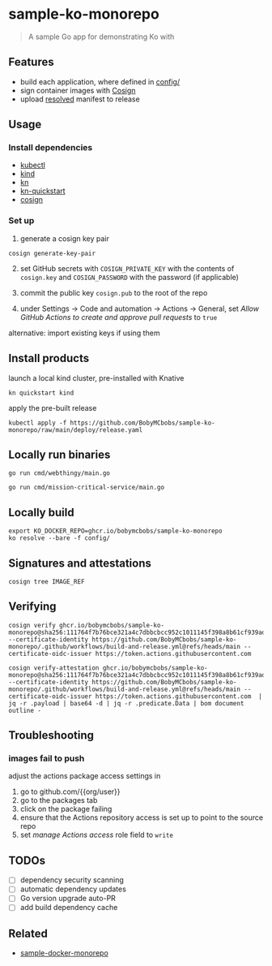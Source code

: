 # sample-ko-monorepo

> A sample Go app for demonstrating Ko with

## Features

- build each application, where defined in [config/](./config)
- sign container images with [Cosign](https://docs.sigstore.dev/cosign/overview/)
- upload [resolved](https://ko.build/reference/ko_resolve/) manifest to release

## Usage

### Install dependencies

- [kubectl](https://kubectl.sigs.k8s.io/installation/kubectl/)
- [kind](https://kind.sigs.k8s.io)
- [kn](https://knative.dev/docs/client/install-kn/)
- [kn-quickstart](https://knative.dev/docs/getting-started/quickstart-install/)
- [cosign](https://docs.sigstore.dev/cosign/installation/)

### Set up

1. generate a cosign key pair
```shell
cosign generate-key-pair
```

2. set GitHub secrets with `COSIGN_PRIVATE_KEY` with the contents of `cosign.key` and `COSIGN_PASSWORD` with the password (if applicable)

3. commit the public key `cosign.pub` to the root of the repo

4. under Settings -> Code and automation -> Actions -> General, set _Allow GitHub Actions to create and approve pull requests_ to `true`

alternative: import existing keys if using them

## Install products

launch a local kind cluster, pre-installed with Knative
```shell
kn quickstart kind
```

apply the pre-built release
```shell
kubectl apply -f https://github.com/BobyMCbobs/sample-ko-monorepo/raw/main/deploy/release.yaml
```

## Locally run binaries

```shell
go run cmd/webthingy/main.go
```

```shell
go run cmd/mission-critical-service/main.go
```

## Locally build

```shell
export KO_DOCKER_REPO=ghcr.io/bobymcbobs/sample-ko-monorepo
ko resolve --bare -f config/
```

## Signatures and attestations

```shell
cosign tree IMAGE_REF
```


## Verifying

```shell
cosign verify ghcr.io/bobymcbobs/sample-ko-monorepo@sha256:111764f7b76bce321a4c7dbbcbcc952c1011145f398a8b61cf939ad4620bdc62 --certificate-identity https://github.com/BobyMCbobs/sample-ko-monorepo/.github/workflows/build-and-release.yml@refs/heads/main --certificate-oidc-issuer https://token.actions.githubusercontent.com
```


```shell
cosign verify-attestation ghcr.io/bobymcbobs/sample-ko-monorepo@sha256:111764f7b76bce321a4c7dbbcbcc952c1011145f398a8b61cf939ad4620bdc62 --certificate-identity https://github.com/BobyMCbobs/sample-ko-monorepo/.github/workflows/build-and-release.yml@refs/heads/main --certificate-oidc-issuer https://token.actions.githubusercontent.com  | jq -r .payload | base64 -d | jq -r .predicate.Data | bom document outline -
```

## Troubleshooting

### images fail to push

adjust the actions package access settings in
1. go to github.com/{{org/user}}
2. go to the packages tab
3. click on the package failing
4. ensure that the Actions repository access is set up to point to the source repo
5. set _manage Actions access_ role field to `write`

## TODOs

- [ ] dependency security scanning
- [ ] automatic dependency updates
- [ ] Go version upgrade auto-PR
- [ ] add build dependency cache

## Related

- [sample-docker-monorepo](https://github.com/BobyMCbobs/sample-docker-monorepo)
